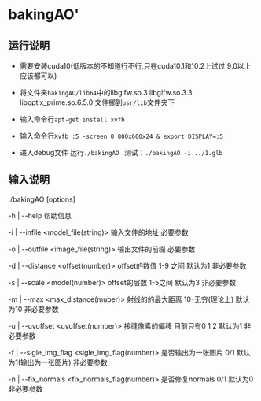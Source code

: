 # bakingAO'

## 运行说明

- 需要安装cuda10(低版本的不知道行不行,只在cuda10.1和10.2上试过,9.0以上应该都可以)

- 将文件夹`bakingAO/lib64`中的libglfw.so.3 libglfw.so.3.3 liboptix_prime.so.6.5.0 文件挪到`usr/lib`文件夹下

- 输入命令行`apt-get install xvfb`

- 输入命令行`Xvfb :5 -screen 0 800x600x24 & export DISPLAY=:5`

- 进入debug文件 运行`./bakingAO `  测试：`./bakingAO -i ../1.glb`

## 输入说明

./bakingAO [options]

  -h  | --help	帮助信息

  -i  | --infile <model_file(string)>	输入文件的地址   必要参数

  -o  | --outfile <image_file(string)>	输出文件的前缀   必要参数

  -d  | --distance <offset(number)>	offset的数值 1-9 之间 默认为1 非必要参数

 -s  | --scale 	<model(number)>	offset的层数 1-5之间 默认为3 非必要参数

  -m  | --max <max_distance(muber)>	射线的的最大距离  10-无穷(理论上) 默认为10 非必要参数

-u  | --uvoffset <uvoffset(number)>	接缝像素的偏移 目前只有0 1 2 默认为1 非必要参数

 -f  | --sigle_img_flag <sigle_img_flag(number)>  是否输出为一张图片 0/1 默认为1(输出为一张图片) 非必要参数

  -n  | --fix_normals <fix_normals_flag(number)> 是否修复normals  0/1 默认为0 非必要参数
  
